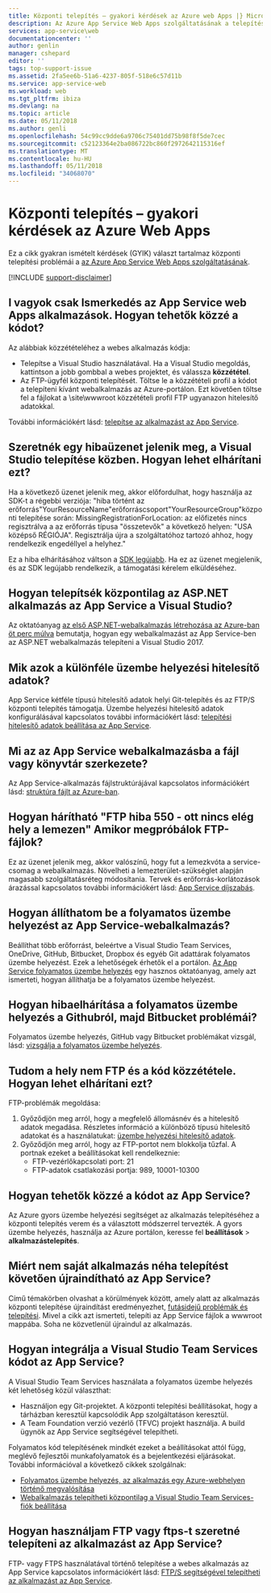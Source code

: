 ```yaml
---
title: Központi telepítés – gyakori kérdések az Azure web Apps |} Microsoft Docs
description: Az Azure App Service Web Apps szolgáltatásának a telepítéssel kapcsolatos gyakori kérdésekre adott válaszok.
services: app-service\web
documentationcenter: ''
author: genlin
manager: cshepard
editor: ''
tags: top-support-issue
ms.assetid: 2fa5ee6b-51a6-4237-805f-518e6c57d11b
ms.service: app-service-web
ms.workload: web
ms.tgt_pltfrm: ibiza
ms.devlang: na
ms.topic: article
ms.date: 05/11/2018
ms.author: genli
ms.openlocfilehash: 54c99cc9dde6a9706c75401dd75b98f8f5de7cec
ms.sourcegitcommit: c52123364e2ba086722bc860f2972642115316ef
ms.translationtype: MT
ms.contentlocale: hu-HU
ms.lasthandoff: 05/11/2018
ms.locfileid: "34068070"
---
```

# <a name="deployment-faqs-for-web-apps-in-azure"></a>Központi telepítés – gyakori kérdések az Azure Web Apps

Ez a cikk gyakran ismételt kérdések (GYIK) választ tartalmaz központi telepítési problémái a [az Azure App Service Web Apps szolgáltatásának](https://azure.microsoft.com/services/app-service/web/).

[!INCLUDE [support-disclaimer](../../includes/support-disclaimer.md)]

## <a name="i-am-just-getting-started-with-app-service-web-apps-how-do-i-publish-my-code"></a>I vagyok csak Ismerkedés az App Service web Apps alkalmazások. Hogyan tehetők közzé a kódot?

Az alábbiak közzétételéhez a webes alkalmazás kódja:

*   Telepítse a Visual Studio használatával. Ha a Visual Studio megoldás, kattintson a jobb gombbal a webes projektet, és válassza **közzététel**.
*   Az FTP-ügyfél központi telepítését. Töltse le a közzétételi profil a kódot a telepíteni kívánt webalkalmazás az Azure-portálon. Ezt követően töltse fel a fájlokat a \site\wwwroot közzétételi profil FTP ugyanazon hitelesítő adatokkal.

További információkért lásd: [telepítse az alkalmazást az App Service](app-service-deploy-local-git.md).

## <a name="i-see-an-error-message-when-i-try-to-deploy-from-visual-studio-how-do-i-resolve-this"></a>Szeretnék egy hibaüzenet jelenik meg, a Visual Studio telepítése közben. Hogyan lehet elhárítani ezt?

Ha a következő üzenet jelenik meg, akkor előfordulhat, hogy használja az SDK-t a régebbi verziója: "hiba történt az erőforrás"YourResourceName"erőforráscsoport"YourResourceGroup"központi telepítése során: MissingRegistrationForLocation: az előfizetés nincs regisztrálva a az erőforrás típusa "összetevők" a következő helyen: "USA középső RÉGIÓJA". Regisztrálja újra a szolgáltatóhoz tartozó ahhoz, hogy rendelkezik engedéllyel a helyhez." 

Ez a hiba elhárításához váltson a [SDK legújabb](https://azure.microsoft.com/downloads/). Ha ez az üzenet megjelenik, és az SDK legújabb rendelkezik, a támogatási kérelem elküldéséhez.

## <a name="how-do-i-deploy-an-aspnet-application-from-visual-studio-to-app-service"></a>Hogyan telepítsék központilag az ASP.NET alkalmazás az App Service a Visual Studio?
<a id="deployasp"></a>

Az oktatóanyag [az első ASP.NET-webalkalmazás létrehozása az Azure-ban öt perc múlva](app-service-web-get-started-dotnet.md) bemutatja, hogyan egy webalkalmazást az App Service-ben az ASP.NET webalkalmazás telepíteni a Visual Studio 2017.

## <a name="what-are-the-different-types-of-deployment-credentials"></a>Mik azok a különféle üzembe helyezési hitelesítő adatok?

App Service kétféle típusú hitelesítő adatok helyi Git-telepítés és az FTP/S központi telepítés támogatja. Üzembe helyezési hitelesítő adatok konfigurálásával kapcsolatos további információkért lásd: [telepítési hitelesítő adatok beállítása az App Service](app-service-deployment-credentials.md).

## <a name="what-is-the-file-or-directory-structure-of-my-app-service-web-app"></a>Mi az az App Service webalkalmazásba a fájl vagy könyvtár szerkezete?

Az App Service-alkalmazás fájlstruktúrájával kapcsolatos információkért lásd: [struktúra fájlt az Azure-ban](https://github.com/projectkudu/kudu/wiki/File-structure-on-azure).

## <a name="how-do-i-resolve-ftp-error-550---there-is-not-enough-space-on-the-disk-when-i-try-to-ftp-my-files"></a>Hogyan hárítható "FTP hiba 550 - ott nincs elég hely a lemezen" Amikor megpróbálok FTP-fájlok?

Ez az üzenet jelenik meg, akkor valószínű, hogy fut a lemezkvóta a service-csomag a webalkalmazás. Növelheti a lemezterület-szükséglet alapján magasabb szolgáltatásréteg módosítania. Tervek és erőforrás-korlátozások árazással kapcsolatos további információkért lásd: [App Service díjszabás](https://azure.microsoft.com/pricing/details/app-service/).

## <a name="how-do-i-set-up-continuous-deployment-for-my-app-service-web-app"></a>Hogyan állíthatom be a folyamatos üzembe helyezést az App Service-webalkalmazás?

Beállíthat több erőforrást, beleértve a Visual Studio Team Services, OneDrive, GitHub, Bitbucket, Dropbox és egyéb Git adattárak folyamatos üzembe helyezést. Ezek a lehetőségek érhetők el a portálon. [Az App Service folyamatos üzembe helyezés](app-service-continuous-deployment.md) egy hasznos oktatóanyag, amely azt ismerteti, hogyan állíthatja be a folyamatos üzembe helyezést.

## <a name="how-do-i-troubleshoot-issues-with-continuous-deployment-from-github-and-bitbucket"></a>Hogyan hibaelhárítása a folyamatos üzembe helyezés a Githubról, majd Bitbucket problémái?

Folyamatos üzembe helyezés, GitHub vagy Bitbucket problémákat vizsgál, lásd: [vizsgálja a folyamatos üzembe helyezés](https://github.com/projectkudu/kudu/wiki/Investigating-continuous-deployment).

## <a name="i-cant-ftp-to-my-site-and-publish-my-code-how-do-i-resolve-this"></a>Tudom a hely nem FTP és a kód közzététele. Hogyan lehet elhárítani ezt?

FTP-problémák megoldása:

1. Győződjön meg arról, hogy a megfelelő állomásnév és a hitelesítő adatok megadása. Részletes információ a különböző típusú hitelesítő adatokat és a használatukat: [üzembe helyezési hitelesítő adatok](https://github.com/projectkudu/kudu/wiki/Deployment-credentials).
2. Győződjön meg arról, hogy az FTP-portot nem blokkolja tűzfal. A portnak ezeket a beállításokat kell rendelkeznie:
    * FTP-vezérlőkapcsolati port: 21
    * FTP-adatok csatlakozási portja: 989, 10001-10300

## <a name="how-do-i-publish-my-code-to-app-service"></a>Hogyan tehetők közzé a kódot az App Service?

Az Azure gyors üzembe helyezési segítséget az alkalmazás telepítéséhez a központi telepítés verem és a választott módszerrel tervezték. A gyors üzembe helyezés, használja az Azure portálon, keresse fel **beállítások** > **alkalmazástelepítés**.

## <a name="why-does-my-app-sometimes-restart-after-deployment-to-app-service"></a>Miért nem saját alkalmazás néha telepítést követően újraindítható az App Service?

Című témakörben olvashat a körülmények között, amely alatt az alkalmazás központi telepítése újraindítást eredményezhet, [futásidejű problémák és telepítési](https://github.com/projectkudu/kudu/wiki/Deployment-vs-runtime-issues#deployments-and-web-app-restarts"). Mivel a cikk azt ismerteti, telepíti az App Service fájlok a wwwroot mappába. Soha ne közvetlenül újraindul az alkalmazás.

## <a name="how-do-i-integrate-visual-studio-team-services-code-with-app-service"></a>Hogyan integrálja a Visual Studio Team Services kódot az App Service?

A Visual Studio Team Services használata a folyamatos üzembe helyezés két lehetőség közül választhat:

*   Használjon egy Git-projektet. A központi telepítési beállításokat, hogy a tárházban keresztül kapcsolódik App szolgáltatáson keresztül.
*   A Team Foundation verzió vezérlő (TFVC) projekt használja. A build ügynök az App Service segítségével telepítheti.

Folyamatos kód telepítésének mindkét ezeket a beállításokat attól függ, meglévő fejlesztői munkafolyamatok és a bejelentkezési eljárásokat. További információval a következő cikkek szolgálnak: 

*   [Folyamatos üzembe helyezés, az alkalmazás egy Azure-webhelyen történő megvalósítása](https://www.visualstudio.com/docs/release/examples/azure/azure-web-apps-from-build-and-release-hubs)
*   [Webalkalmazás telepítheti központilag a Visual Studio Team Services-fiók beállítása](https://github.com/projectkudu/kudu/wiki/Setting-up-a-VSTS-account-so-it-can-deploy-to-a-Web-App)

## <a name="how-do-i-use-ftp-or-ftps-to-deploy-my-app-to-app-service"></a>Hogyan használjam FTP vagy ftps-t szeretné telepíteni az alkalmazást az App Service?

FTP- vagy FTPS használatával történő telepítése a webes alkalmazás az App Service kapcsolatos információkért lásd: [FTP/S segítségével telepítheti az alkalmazást az App Service](app-service-deploy-ftp.md).
